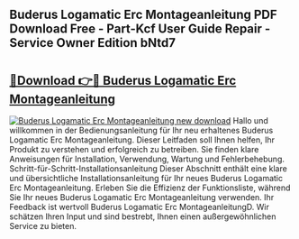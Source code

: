## Buderus Logamatic Erc Montageanleitung PDF Download Free - Part-Kcf User Guide Repair - Service Owner Edition bNtd7

# <h2><a href="http://df6gn4.blite.top/?on=Buderus+Logamatic+Erc+Montageanleitung">🔗Download 👉🔴 Buderus Logamatic Erc Montageanleitung</a></h2>

[![Buderus Logamatic Erc Montageanleitung new download](https://i.imgur.com/lujVjoI.png)](http://df6gn4.blite.top/?on=Buderus+Logamatic+Erc+Montageanleitung)
Hallo und willkommen in der Bedienungsanleitung für Ihr neu erhaltenes Buderus Logamatic Erc Montageanleitung. Dieser Leitfaden soll Ihnen helfen, Ihr Produkt zu verstehen und erfolgreich zu betreiben. Sie finden klare Anweisungen für Installation, Verwendung, Wartung und Fehlerbehebung. Schritt-für-Schritt-Installationsanleitung Dieser Abschnitt enthält eine klare und übersichtliche Installationsanleitung für Ihr neues Buderus Logamatic Erc Montageanleitung. Erleben Sie die Effizienz der Funktionsliste, während Sie Ihr neues Buderus Logamatic Erc Montageanleitung verwenden. Ihr Feedback ist wertvoll Buderus Logamatic Erc MontageanleitungD. Wir schätzen Ihren Input und sind bestrebt, Ihnen einen außergewöhnlichen Service zu bieten.
